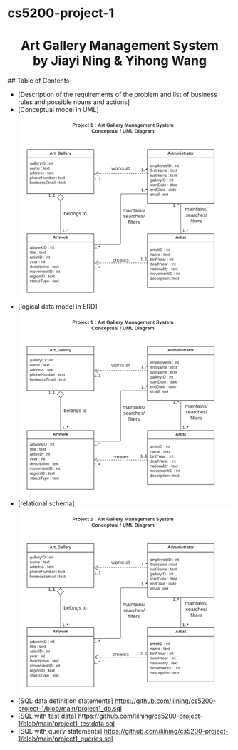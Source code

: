 # cs5200-project-1 
<h1 align="center">Art Gallery Management System
  <br>
  by Jiayi Ning & Yihong Wang
  <br>
</h1>
## Table of Contents

<!-- toc -->

- [Description of the requirements of the problem and list of business rules and possible nouns and actions]
- [Conceptual model in UML]
![Image of UML](https://github.com/lilning/cs5200-project-1/blob/main/Project1%20-%20UML.png?raw=true)
- [logical data model in ERD]
![Image of UML](https://github.com/lilning/cs5200-project-1/blob/main/Project1%20-%20UML.png?raw=true)
- [relational schema]
![Image of UML](https://github.com/lilning/cs5200-project-1/blob/main/Project1%20-%20UML.png?raw=true)
- [SQL data definition statements]
https://github.com/lilning/cs5200-project-1/blob/main/project1_db.sql
- [SQL with test data]
https://github.com/lilning/cs5200-project-1/blob/main/project1_testdata.sql
- [SQL with query statements]
https://github.com/lilning/cs5200-project-1/blob/main/project1_queries.sql

<!-- tocstop -->

